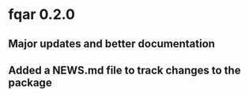 # fqar 0.2.0

## Major updates and better documentation

## Added a NEWS.md file to track changes to the package

